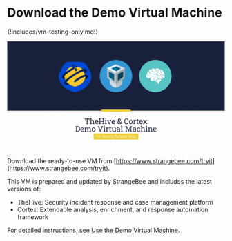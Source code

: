 # Download the Demo Virtual Machine

{!includes/vm-testing-only.md!}

![](images/demo-virtual-machine.png)

Download the ready-to-use VM from [https://www.strangebee.com/tryit](https://www.strangebee.com/tryit).

This VM is prepared and updated by StrangeBee and includes the latest versions of:

- TheHive: Security incident response and case management platform
- Cortex: Extendable analysis, enrichment, and response automation framework

For detailed instructions, see [Use the Demo Virtual Machine](howto-vm-demo.md).